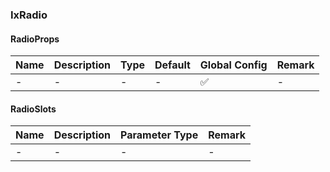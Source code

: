 
### IxRadio

#### RadioProps

| Name | Description | Type | Default | Global Config | Remark |
| --- | --- | --- | --- | --- | --- |
| - | - | - | - | ✅ | - |

#### RadioSlots

| Name | Description | Parameter Type | Remark |
| --- | --- | --- | --- |
| - | - | - | - |
